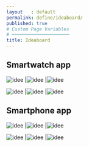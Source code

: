 ```yaml
---
layout   : default
permalink: define/ideaboard/
published: true
# Custom Page Variables
# ─────────────────────
title: Ideaboard
---
```

## Smartwatch app 

![idee](https://i.pinimg.com/564x/7c/8b/3e/7c8b3eb6deb8e960a0c1dae8b2f74377.jpg "idee")  |![idee](https://i.pinimg.com/originals/52/0d/e3/520de3f52b2e434255db14039ae0ec3d.gif "idee") |![idee](https://i.pinimg.com/564x/0b/98/82/0b9882247407a8f12d1a5e6468b9f95b.jpg "idee")  

![idee](https://i.pinimg.com/564x/6b/6c/bd/6b6cbd5045180b32be2ab7e7c556b5b9.jpg "idee") |![idee](https://i.pinimg.com/564x/89/b0/1f/89b01f415ce0507be014f31ec22b5d42.jpg "idee") |![idee](https://i.pinimg.com/564x/9f/b9/21/9fb9218e354832a9800ec639420d9023.jpg "idee")


## Smartphone app

![idee](https://i.pinimg.com/564x/bf/13/e5/bf13e545c53ecbf636ed9366e775137b.jpg "idee")  |![idee](https://i.pinimg.com/564x/59/38/35/593835000c9841a6b0f2d8d9d0bb6ec9.jpg "idee") |![idee](https://i.pinimg.com/564x/17/51/71/1751714ac68bfef3a8749efc9f6eed8e.jpg "idee")  

![idee](https://i.pinimg.com/564x/2c/78/5a/2c785a8014023f66b8ce7cf6a65647ac.jpg "idee") |![idee](https://i.pinimg.com/564x/70/28/1f/70281ff5d35f0a875284f42790b86b0f.jpg "idee") |![idee](https://i.pinimg.com/564x/f6/ad/6d/f6ad6d706d4b49d00c0bb037ec3bef2d.jpg "idee")

